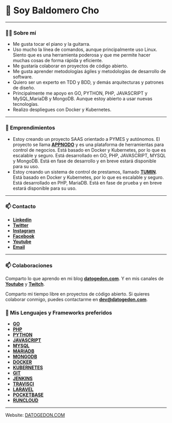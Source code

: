 # **👋 Soy Baldomero Cho**

------------------------------------------------------------------------
### **👨‍💻 Sobre mí**
- Me gusta tocar el piano y la guitarra.
- Uso mucho la línea de comandos, aunque principalmente uso Linux. Siento que es una herramienta poderosa y que me permite hacer muchas cosas de forma rápida y eficiente.
- Me gustaría colaborar en proyectos de código abierto.
- Me gusta aprender metodologías ágiles y metodologías de desarrollo de software.
- Quiero ser un experto en TDD y BDD, y demás arquitecturas y patrones de diseño.
- Principalmente me apoyo en GO, PYTHON, PHP, JAVASCRIPT y MySQL,MariaDB y MongoDB. Aunque estoy abierto a usar nuevas tecnologías.
- Realizo despliegues con Docker y Kubernetes.
____________________________________________________

### **🐋 Emprendimientos**
- Estoy creando un proyecto SAAS orientado a PYMES y autónomos. El proyecto se llama [**APPNODO**](https://appnodo.com) y es una plataforma de herramientas para control de negocios. Está basado en Docker y Kubernetes, por lo que es escalable y seguro. Está desarrollado en GO, PHP, JAVASCRIPT, MYSQL y MongoDB. Está en fase de desarrollo y en breve estará disponible para su uso.
- Estoy creando un sistema de control de prestamos, llamado [**TUMIN**](https://appnodo.com/tumin). Está basado en Docker y Kubernetes, por lo que es escalable y seguro. Está desarrollado en PHP, MariaDB. Está en fase de prueba y en breve estará disponible para su uso.

----------------
### **📫 Contacto**
- [**Linkedin**](https://www.linkedin.com/in/baldomerocho/)
- [**Twitter**](https://twitter.com/baldogeek)
- [**Instagram**](https://www.instagram.com/don.baldo.cho/)
- [**Facebook**](https://www.facebook.com/baldomero.cho)
- [**Youtube**](https://www.youtube.com/channel/UCY8Y4Z5ZQ9Z9Z9Z9Z9Z9Z9Q)
- [**Email**](mailto:dev@datogedon.com)

------------------------------------------------------------------------------------------------------------------------------

### **📫 Colaboraciones**
Comparto lo que aprendo en mi blog [**datogedon.com**](https://datogedon.com). Y en mis canales de [**Youtube**](https://www.youtube.com/channel/UCUEIkqP0ZYY7R7GEV5wwhvA) y [**Twitch**](https://www.twitch.tv/datogedon).

Comparto mi tiempo libre en proyectos de código abierto. Si quieres colaborar conmigo, puedes contactarme en [**dev@datogedon.com**](mailto:dev@datogedon.com).


### **🦉 Mis Lenguajes y Frameworks preferidos**
- [**GO**](https://golang.org/)
- [**PHP**](https://www.php.net/)
- [**PYTHON**](https://www.python.org/)
- [**JAVASCRIPT**](https://www.javascript.com/)
- [**MYSQL**](https://www.mysql.com/)
- [**MARIADB**](https://mariadb.org/)
- [**MONGODB**](https://www.mongodb.com/)
- [**DOCKER**](https://www.docker.com/)
- [**KUBERNETES**](https://kubernetes.io/)
- [**GIT**](https://git-scm.com/)
- [**JENKINS**](https://www.jenkins.io/)
- [**TRAVISCI**](https://travis-ci.org/)
- [**LARAVEL**](https://laravel.com/)
- [**POCKETBASE**](https://pocketbase.io/)
- [**RUNCLOUD**](https://runcloud.io/)
----

Website: [DATOGEDON.COM](datogedon.com)
